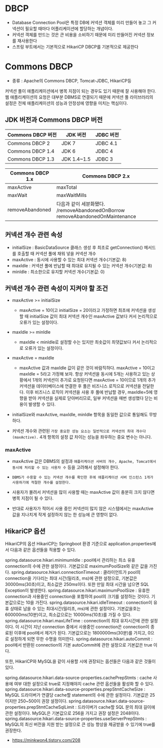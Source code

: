 # DBCP
- Database Connection Pool은 특정 DB에 커넥션 객체를 미리 만들어 놓고 그 커넥션이 필요할 때마다 어플리케이션에 할당하는 개념이다.
- 커넥션 객체를 만드는 것은 큰 비용을 소비하기 때문에 미리 만들어진 커넥션 정보를 재사용한다
- 스프링 부트에서는 기본적으로 HikariCP DBCP를 기본적으로 제공한다


# Commons DBCP

- 종류 : Apache의 Commons DBCP, Tomcat-JDBC, HikariCP등

커넥션 풀이 애플리케이션에서 병목 지점이 되는 경우도 있기 때문에 잘 사용해야 한다.
웹 애플리케이션의 요청은 대부분 DBMS로 연결되기 때문에 커넥션 풀 라이브러리의 설정은 전체 애플리케이션의 성능과 안정성에 영향을 미치는 핵심이다.




## JDK 버전과 Commons DBCP 버전
|Commons DBCP 버전 |	JDK 버전|	JDBC 버전|
|--|--|--|
|Commons DBCP 2	|JDK 7	|JDBC 4.1|
|Commons DBCP 1.4	|JDK 6	|JDBC 4|
|Commons DBCP 1.3	|JDK 1.4~1.5	|JDBC 3|


|Commons DBCP 1.x	|Commons DBCP 2.x|
|--|--|
|maxActive|	maxTotal|
|maxWait|	maxWaitMills|
|removeAbandoned	|다음과 같이 세분화됐다. /removeAbandonedOnBorrow removeAbandonedOnMaintenance|

## 커넥션 개수 관련 속성
- initialSize : BasicDataSource 클래스 생성 후 최초로 getConnection() 메서드를 호출할 때 커넥션 풀에 채워 넣을 커넥션 개수
- maxActive	: 동시에 사용할 수 있는 최대 커넥션 개수(기본값: 8)
- maxIdle : 커넥션 풀에 반납할 때 최대로 유지될 수 있는 커넥션 개수(기본값: 8)
- minIdle : 최소한으로 유지할 커넥션 개수(기본값: 0)

## 커넥션 개수 관련 속성이 지켜야 할 조건
- maxActive >= initialSize
    - maxActive = 10이고 initialSize = 20이라고 가정하면 최초에 커넥션을 생성할 때 initialSize 값이 최대 커넥션 개수인 maxActive 값보다 커서 논리적으로 오류가 있는 설정이다.
- maxIdle >= minIdle
    - maxIdle < minIdle로 설정할 수는 있지만 최솟값이 최댓값보다 커서 논리적으로 오류가 있는 설정이다.
- maxActive = maxIdle
    - maxActive 값과 maxIdle 값이 같은 것이 바람직하다. maxActive = 10이고 maxIdle = 5라고 가정해 보자. 항상 커넥션을 동시에 5개는 사용하고 있는 상황에서 1개의 커넥션이 추가로 요청된다면 maxActive = 10이므로 1개의 추가 커넥션을 데이터베이스에 연결한 후 풀은 비즈니스 로직으로 커넥션을 전달한다. 이후 비즈니스 로직이 커넥션을 사용 후 풀에 반납할 경우, maxIdle=5에 영향을 받아 커넥션을 실제로 닫아버리므로, 일부 커넥션을 매번 생성했다 닫는 비용이 발생할 수 있다.

- initialSize와 maxActive, maxIdle, minIdle 항목을 동일한 값으로 통일해도 무방하다. 
- 커넥션 개수와 관련된 `가장 중요한 성능 요소는 일반적으로 커넥션의 최대 개수다(maxActive).` 4개 항목의 설정 값 차이는 성능을 좌우하는 중요 변수는 아니다.

### maxActive
- maxActive 값은 DBMS의 설정과 `애플리케이션 서버의 개수, Apache, Tomcat에서 동시에 처리할 수 있는 사용자 수` 등을 고려해서 설정해야 한다.
- `DBMS가 수용할 수 있는 커넥션 개수를 확인한 후에 애플리케이션 서버 인스턴스 1개가 사용하기에 적절한 개수를 설정한다.`

- 사용자가 몰려서 커넥션을 많이 사용할 때는 maxActive 값이 충분히 크지 않다면 병목 지점이 될 수 있다.
- 반대로 사용자가 적어서 사용 중인 커넥션이 많지 않은 시스템에서는 maxActive 값을 지나치게 작게 설정하지 않는 한 성능에 큰 영향이 없다.





## HikariCP 옵션
HikariCP의 옵션
HikariCP는 Springboot 환경 기준으로 application.properties에서 다음과 같은 옵션들을 적용할 수 있다.

spring.datasource.hikari.minimumIdle : pool에서 관리하는 최소 유휴 connection의 수에 관한 설정이다. 기본값으로 maximumPoolSize와 같은 값을 가진다.
spring.datasource.hikari.connectionTimeout : 클라이언트가 pool의 connection을 기다리는 최대 시간(밀리초, ms)에 관한 설정으로, 기본값은 30000ms(30초)이고, 최소값은 250ms이다. 또한 만일 최대 시간을 넘으면 SQL Exception이 발생한다.
spring.datasource.hikari.maximumPoolSize : 유휴한 connection과 사용중인 connection을 포함하여 pool의 크기를 설정하는 것이다. 기본값으로는 10을 가진다.
spring.datasource.hikari.idleTimeout : connection이 유휴 상태로 남을 수 있는 최대시간(밀리초, ms)에 관한 설정이다. 기본값을호는 600000ms(10분)이고, 최소값으로는 10000ms(10초)를 가질 수 있다.
spring.datasource.hikari.maxLifeTime : connection의 최대 유지시간에 관한 설정이다. 이 시간이 지난 connection 중에서 사용중인 connection은 connection이 종료된 이후에 pool에서 제거가 된다. 기본값으로는 1800000ms(30분)를 가지고, 0으로 설정하게 되면 무한 수명을 의미한다. 
spring.datasource.hikari.autoCommit : pool에서 반환된 connection의 기본 autoCommit에 관한 설정으로 기본값은 true 이다.

 

또한, HikariCP와 MySQL을 같이 사용할 시에 권장되는 옵션들은 다음과 같은 것들이 있다.

spring.datasource.hikari.data-source-properties.cachePrepStmts : cache 사용에 여부 대한 설정으로 true로 지정해야지 cache 관련 옵션들을 활성화 할 수 있다.
spring.datasource.hikari.data-source-properties.prepStmtCacheSize : MySQL 드라이버가 연결당 cache할 statement의 수에 관한 설정이다. 기본값은 25이지만 250~500이 권장 설정이다.
spring.datasource.hikari.data-source-properties.prepStmtCacheSqlLimit : 드라이버가 cache할 SQL 문의 최대 길이에 관한 설정이다. MySQL은 기본값으로 256을 가지고 권장 설정은 2048이다.
spring.datasource.hikari.data-source-properties.useServerPrepStmts : MySQL의 최신 버전을 지원 받는 설정으로 큰 성능 향상을 제공받을 수 있기에 true를 권장한다.

- https://minkwon4.tistory.com/208